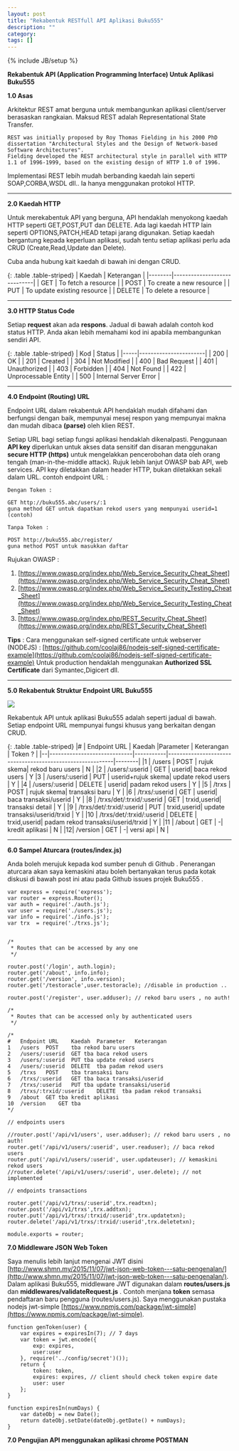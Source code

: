 ```yaml
---
layout: post
title: "Rekabentuk RESTfull API Aplikasi Buku555"
description: ""
category: 
tags: []
---
```

{% include JB/setup %}



**Rekabentuk API (Application Programming Interface) Untuk Aplikasi Buku555**

**1.0	Asas**

Arkitektur REST amat berguna untuk membangunkan aplikasi client/server berasaskan rangkaian.
Maksud REST adalah Representational State Transfer. 

    REST was initially proposed by Roy Thomas Fielding in his 2000 PhD dissertation "Architectural Styles and the Design of Network-based Software Architectures".
    Fielding developed the REST architectural style in parallel with HTTP 1.1 of 1996-1999, based on the existing design of HTTP 1.0 of 1996.

Implementasi REST lebih mudah berbanding kaedah lain seperti SOAP,CORBA,WSDL dll..
Ia hanya menggunakan protokol HTTP.

------------------------------------------------

**2.0   Kaedah HTTP**

Untuk merekabentuk API yang berguna, API hendaklah menyokong kaedah HTTP seperti
GET,POST,PUT dan DELETE. Ada lagi kaedah HTTP lain seperti OPTIONS,PATCH,HEAD tetapi jarang
digunakan. Setiap kaedah bergantung kepada keperluan aplikasi, sudah tentu setiap aplikasi
perlu ada CRUD (Create,Read,Update dan Delete). 

Cuba anda hubung kait kaedah di bawah ini dengan CRUD. 

{: .table .table-striped}
| Kaedah | Keterangan                  |
|--------|-----------------------------|
| GET    | To fetch a resource         |
| POST   | To create a new resource    |
| PUT    | To update existing resource |
| DELETE | To delete a resource        |

------------------------------------------------

**3.0	HTTP Status Code**

Setiap **request** akan ada **respons**. Jadual di bawah adalah contoh kod status HTTP. Anda akan lebih memahami
kod ini apabila membangunkan sendiri API. 

{: .table .table-striped}
| Kod | Status                |
|-----|-----------------------|
| 200 | OK                    |
| 201 | Created               |
| 304 | Not Modified          |
| 400 | Bad Request           |
| 401 | Unauthorized          |
| 403 | Forbidden             |
| 404 | Not Found             |
| 422 | Unprocessable Entity  |
| 500 | Internal Server Error |

------------------------------------------------

**4.0	Endpoint (Routing) URL**

Endpoint URL dalam rekabentuk API hendaklah mudah difahami dan berfungsi dengan baik, mempunyai mesej respon
yang mempunyai makna dan mudah dibaca **(parse)** oleh klien REST.

Setiap URL bagi setiap fungsi aplikasi hendaklah dikenalpasti. Penggunaan **API key** diperlukan
untuk akses data sensitif dan disaran menggunakan **secure HTTP (https)** untuk mengelakkan pencerobohan data oleh
orang tengah (man-in-the-middle attack). Rujuk lebih lanjut OWASP bab API, web services. API key 
diletakkan dalam header HTTP, bukan diletakkan sekali dalam URL. contoh endpoint URL : 

    Dengan Token : 
    
    GET http://buku555.abc/users/:1
    guna method GET untuk dapatkan rekod users yang mempunyai userid=1 (contoh)
    
    Tanpa Token : 
    
    POST http://buku555.abc/register/
    guna method POST untuk masukkan daftar 
    

Rujukan OWASP :
 
1. [https://www.owasp.org/index.php/Web_Service_Security_Cheat_Sheet](https://www.owasp.org/index.php/Web_Service_Security_Cheat_Sheet)
2. [https://www.owasp.org/index.php/Web_Service_Security_Testing_Cheat_Sheet](https://www.owasp.org/index.php/Web_Service_Security_Testing_Cheat_Sheet)
3. [https://www.owasp.org/index.php/REST_Security_Cheat_Sheet](https://www.owasp.org/index.php/REST_Security_Cheat_Sheet)

**Tips** : Cara menggunakan self-signed certificate untuk webserver (NODEJS) : [https://github.com/coolaj86/nodejs-self-signed-certificate-example](https://github.com/coolaj86/nodejs-self-signed-certificate-example) 
Untuk production hendaklah menggunakan **Authorized SSL Certificate** dari Symantec,Digicert dll.
   
--------------------------------------------------


**5.0  Rekabentuk Struktur Endpoint URL Buku555**


<img src="{{ASSET_PATH}}/images/restdg.png"/>



Rekabentuk API untuk aplikasi Buku555 adalah seperti jadual di bawah. Setiap endpoint URL mempunyai
fungsi khusus yang berkaitan dengan CRUD. 

{: .table .table-striped}
|# | Endpoint URL                | Kaedah    |Parameter                | Keterangan                      | Token ? |
|--|-----------------------------|-----------|-----------------------------------------------------------|--------|
|1 | /users  	                 | POST	     | rujuk skema| rekod baru users | N |
|2 | /users/:userid              | GET	     | userid| baca rekod users | Y
|3 | /users/:userid	             | PUT	     | userid+rujuk skema| update rekod users | Y |
|4 | /users/:userid              | DELETE	 | userid| padam rekod users | Y |
|5 | /trxs       	             | POST	     | rujuk skema| transaksi baru | Y |
|6 | /trxs/:userid	             | GET	     | userid| baca transaksi/userid | Y |
|8 | /trxs/det/:trxid/:userid	 | GET	     | trxid,userid| transaksi detail | Y |
|9 | /trxs/det/:trxid/:userid    | PUT	     | trxid,userid| update transaksi/userid/trxid | Y |
|10 | /trxs/det/:trxid/:userid   | DELETE	 | trxid,userid| padam rekod transaksi/userid/trxid | Y |
|11 | /about	                 | GET	     | -| kredit aplikasi | N |
|12| /version                    | GET       | -| versi api | N |

----------------------------------------------------------------


**6.0 Sampel Aturcara (routes/index.js)**

Anda boleh merujuk kepada kod sumber penuh di Github [](). Penerangan aturcara akan saya kemaskini
atau boleh bertanyakan terus pada kotak diskusi di bawah post ini atau pada Github issues projek Buku555 []().

    var express = require('express');
    var router = express.Router();
    var auth = require('./auth.js');
    var user = require('./users.js');
    var info = require('./info.js');
    var trx  = require('./trxs.js');
    
    
    /*
     * Routes that can be accessed by any one
     */
    
    router.post('/login', auth.login);
    router.get('/about', info.info);
    router.get('/version', info.version);
    router.get('/testoracle',user.testoracle); //disable in production ..
    
    router.post('/register', user.adduser); // rekod baru users , no auth!
    
    /*
     * Routes that can be accessed only by authenticated users
     */
    
    /*
    #	Endpoint URL	Kaedah	Parameter	Keterangan
    1	/users	POST	tba	rekod baru users
    2	/users/:userid	GET	tba	baca rekod users
    3	/users/:userid	PUT	tba	update rekod users
    4	/users/:userid	DELETE	tba	padam rekod users
    5	/trxs	POST	tba	transaksi baru
    6	/trxs/:userid	GET	tba	baca transaksi/userid
    7	/trxs/:userid	PUT	tba	update transaksi/userid
    8	/trxs/:trxid/:userid	DELETE	tba	padam rekod transaksi
    9	/about	GET	tba	kredit aplikasi
    10	/version	GET	tba
    */
    
    // endpoints users
    
    //router.post('/api/v1/users', user.adduser); // rekod baru users , no auth!
    router.get('/api/v1/users/:userid', user.readuser); // baca rekod users
    router.put('/api/v1/users/:userid', user.updateuser); // kemaskini rekod users
    //router.delete('/api/v1/users/:userid', user.delete); // not implemented
    
    // endpoints transactions
    
    router.get('/api/v1/trxs/:userid',trx.readtxn);
    router.post('/api/v1/trxs',trx.addtxn);
    router.put('/api/v1/trxs/:trxid/:userid',trx.updatetxn);
    router.delete('/api/v1/trxs/:trxid/:userid',trx.deletetxn);
    
    module.exports = router;    


**7.0 Middleware JSON Web Token**

Saya menulis lebih lanjut mengenai JWT disini [http://www.shmn.my/2015/11/07/jwt-json-web-token---satu-pengenalan/](http://www.shmn.my/2015/11/07/jwt-json-web-token---satu-pengenalan/). Dalam aplikasi Buku555, middleware JWT digunakan
dalam **routes/users.js** dan **middlewares/validateRequest.js** . Contoh menjana **token** semasa
pendaftaran baru pengguna (routes/users.js). Saya menggunakan pustaka nodejs jwt-simple [https://www.npmjs.com/package/jwt-simple](https://www.npmjs.com/package/jwt-simple).


    function genToken(user) {
        var expires = expiresIn(7); // 7 days
        var token = jwt.encode({
            exp: expires,
            user:user
        }, require('../config/secret')());
        return {
            token: token,
            expires: expires, // client should check token expire date
            user: user
        };
    }
    
    function expiresIn(numDays) {
        var dateObj = new Date();
        return dateObj.setDate(dateObj.getDate() + numDays);
    }
        

**7.0 Pengujian API menggunakan aplikasi chrome POSTMAN**


